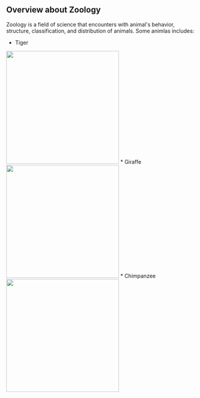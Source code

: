 ## Overview about Zoology

Zoology is a field of science that encounters with animal's behavior, structure, classification, and distribution of animals.
Some animlas includes:
* Tiger
<img src="https://detroitzoo.org/wp-content/uploads/2015/08/Tiger.jpg" width="300"/>
* Giraffe
<img src="https://www.denverzoo.org/wp-content/uploads/2018/09/giraffe-encounter-button-1.jpg" width="300"/>
* Chimpanzee
 <img src="https://animals.sandiegozoo.org/sites/default/files/2016-10/animals_hero_chimpanzee.jpg" width="300"/>